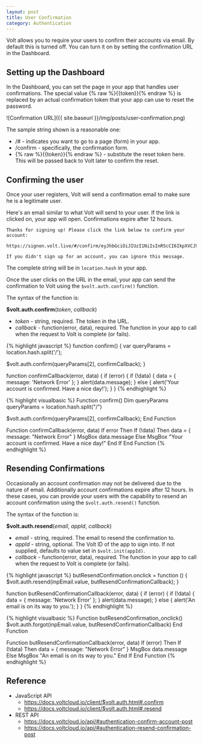```yaml
---
layout: post
title: User Confirmation
category: Authentication
---
```


Volt allows you to require your users to confirm their accounts via email. By default this is turned off. You can turn it on by setting the confirmation URL in the Dashboard.

## Setting up the Dashboard

In the Dashboard, you can set the page in your app that handles user confirmations. The special value {% raw %}{{token}}{% endraw %} is replaced by an actual confirmation token that your app can use to reset the password.

![Confirmation URL]({{ site.baseurl }}/img/posts/user-confirmation.png)

The sample string shown is a reasonable one:

* /# - indicates you want to go to a page (form) in your app.
* /confirm - specifically, the confirmation form.
* {% raw %}{{token}}{% endraw %} - substitute the reset token here. This will be passed back to Volt later to confirm the reset.

## Confirming the user

Once your user registers, Volt will send a confirmation email to make sure he is a legitimate user.

Here's an email similar to what Volt will send to your user. If the link is clicked on, your app will open. Confirmations expire after 12 hours.

```
Thanks for signing up! Please click the link below to confirm your account:

https://signon.volt.live/#/confirm/eyJhbGciOiJIUzI1NiIsInR5cCI6IkpXVCJ9.eyJpYXQiOjE0NzUxNjE3OTcsImV4cCI6MTQ3NTIwNDk5NywiYXVkIjoiL2FwaS9hdXRoL2NvbmZpcm0iLCJpc3MiOiJzaWdub24udm9sdC5saXZlIiwic3ViIjoiN2J2aTR6In0.EkJz1uL3Uo59PPa24bQN2ctXZY4LRwiAVH00kvFpNN0

If you didn't sign up for an account, you can ignore this message.
```

The complete string will be in `location.hash` in your app.

Once the user clicks on the URL in the email, your app can send the confirmation to Volt using the `$volt.auth.confirm()` function.

The syntax of the function is:

**$volt.auth.confirm**(*token*, *callback*)

* *token* - string, required. The token in the URL.
* *callback* - function(error, data), required. The function in your app to call when the request to Volt is complete (or fails).

<div class="code-tabs" data-languages="JavaScript,BASIC">

{% highlight javascript %}
function confirm() {
  var queryParams = location.hash.split('/');

  $volt.auth.confirm(queryParams[2], confirmCallback);
}

function confirmCallback(error, data) {
  if (error) {
    if (!data) {
      data = { message: 'Network Error' };
    }
    alert(data.message);
  } else {
    alert('Your account is confirmed. Have a nice day!');
  }
}
{% endhighlight %}

{% highlight visualbasic %}
Function confirm()
  Dim queryParams
  queryParams = location.hash.split("/")

  $volt.auth.confirm(queryParams[2], confirmCallback);
End Function

Function confirmCallback(error, data)
  If error Then
    If (!data) Then data = { message: "Network Error" }
    MsgBox data.message
  Else
    MsgBox "Your account is confirmed. Have a nice day!"
  End If
End Function
{% endhighlight %}

</div>

## Resending Confirmations

Occasionally an account confirmation may not be delivered due to the nature of email. Additionally account confirmations expire after 12 hours. In these cases, you can provide your users with the capability to resend an account confirmation using the `$volt.auth.resend()` function.

The syntax of the function is:

**$volt.auth.resend**(*email*, *appId*, *callback*)

* *email* - string, required. The email to resend the confirmation to.
* *appId* - string, optional. The Volt ID of the app to sign into. If not supplied, defaults to value set in `$volt.init(appId)`.
* *callback* - function(error, data), required. The function in your app to call when the request to Volt is complete (or fails).

<div class="code-tabs" data-languages="JavaScript,BASIC">

{% highlight javascript %}
butResendConfirmation.onclick = function () {
  $volt.auth.resend(inpEmail.value, butResendConfirmationCallback);
}

function butResendConfirmationCallback(error, data) {
  if (error) {
    if (!data) {
      data = { message: 'Network Error' };
    }
    alert(data.message);
  } else {
    alert('An email is on its way to you.');
  }
}
{% endhighlight %}

{% highlight visualbasic %}
Function butResendConfirmation_onclick()
  $volt.auth.forgot(inpEmail.value, butResendConfirmationCallback)
End Function

Function butResendConfirmationCallback(error, data)
  If (error) Then
    If (!data) Then data = { message: "Network Error" }
    MsgBox data.message
  Else
    MsgBox "An email is on its way to you."
  End If
End Function
{% endhighlight %}

</div>

## Reference

* JavaScript API
  * <https://docs.voltcloud.io/client/$volt.auth.html#.confirm>
  * <https://docs.voltcloud.io/client/$volt.auth.html#.resend>
* REST API
  * <https://docs.voltcloud.io/api/#authentication-confirm-account-post>
  * <https://docs.voltcloud.io/api/#authentication-resend-confirmation-post>
